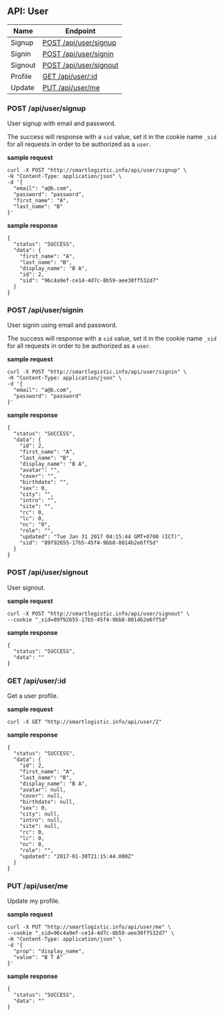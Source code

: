## API: User

Name     | Endpoint
---------|------------------------------------------------
Signup   | [POST /api/user/signup](#post_user_signup)
Signin   | [POST /api/user/signin](#post_user_signin)
Signout  | [POST /api/user/signout](#post_user_signout)
Profile  | [GET /api/user/:id](#get_user_profile)
Update   | [PUT /api/user/me](#put_user_me)


### <a name="post_user_signup">POST /api/user/signup</a>

User signup with email and password. 

The success will response with a `sid` value, set it in the cookie name `_sid` for all requests in order to be authorized as a `user`.

**sample request**

```
curl -X POST "http://smartlogistic.info/api/user/signup" \
-H "Content-Type: application/json" \
-d '{
  "email": "a@b.com",
  "password": "password", 
  "first_name": "A", 
  "last_name": "B"
}'
```


**sample response**

```
{
  "status": "SUCCESS",
  "data": {
    "first_name": "A",
    "last_name": "B",
    "display_name": "B A",
    "id": 2,
    "sid": "96c4a9ef-ce14-4d7c-8b59-aee30ff532d7"
  }
}
```


### <a name="post_user_signin">POST /api/user/signin</a>

User signin using email and password.

The success will response with a `sid` value, set it in the cookie name `_sid` for all requests in order to be authorized as a `user`.

**sample request**

```
curl -X POST "http://smartlogistic.info/api/user/signin" \
-H "Content-Type: application/json" \
-d '{
  "email": "a@b.com",
  "password": "password"
}'
```


**sample response**

```
{
  "status": "SUCCESS",
  "data": {
    "id": 2,
    "first_name": "A",
    "last_name": "B",
    "display_name": "B A",
    "avatar": "",
    "cover": "",
    "birthdate": "",
    "sex": 0,
    "city": "",
    "intro": "",
    "site": "",
    "rc": 0,
    "lc": 0,
    "nc": "0",
    "role": "",
    "updated": "Tue Jan 31 2017 04:15:44 GMT+0700 (ICT)",
    "sid": "89f92655-17b5-45f4-9bb8-8014b2e6ff5d"
  }
}
```


### <a name="post_user_signout">POST /api/user/signout</a>

User signout.

**sample request**

```
curl -X POST "http://smartlogistic.info/api/user/signout" \
--cookie "_sid=89f92655-17b5-45f4-9bb8-8014b2e6ff5d"
```


**sample response**

```
{
  "status": "SUCCESS",
  "data": ""
}
```


### <a name="get_user_profile">GET /api/user/:id</a>

Get a user profile.

**sample request**

```
curl -X GET "http://smartlogistic.info/api/user/2"
```


**sample response**

```
{
  "status": "SUCCESS",
  "data": {
    "id": 2,
    "first_name": "A",
    "last_name": "B",
    "display_name": "B A",
    "avatar": null,
    "cover": null,
    "birthdate": null,
    "sex": 0,
    "city": null,
    "intro": null,
    "site": null,
    "rc": 0,
    "lc": 0,
    "nc": 0,
    "role": "",
    "updated": "2017-01-30T21:15:44.000Z"
  }
}
```


### <a name="put_user_me">PUT /api/user/me</a>

Update my profile.

**sample request**

```
curl -X PUT "http://smartlogistic.info/api/user/me" \
--cookie "_sid=96c4a9ef-ce14-4d7c-8b59-aee30ff532d7" \
-H "Content-Type: application/json" \
-d '{
  "prop": "display_name",
  "value": "B T A"
}'

```


**sample response**

```
{
  "status": "SUCCESS",
  "data": ""
}
```


